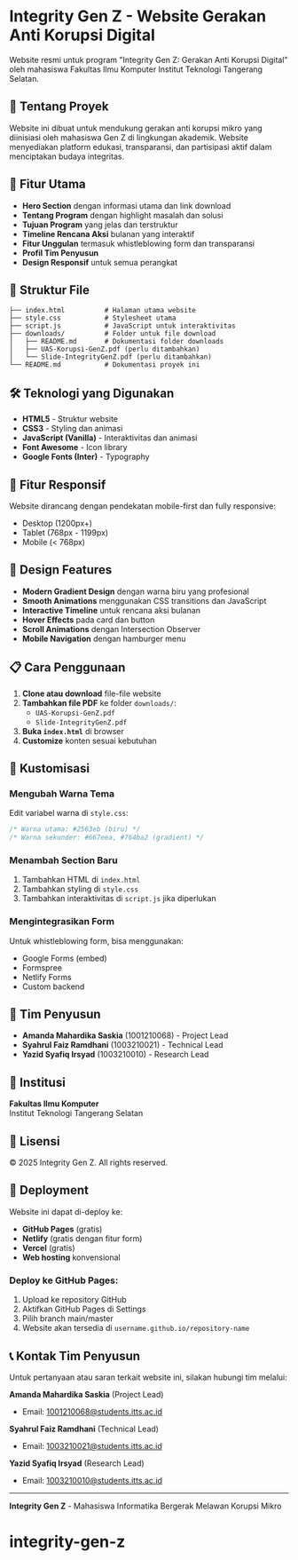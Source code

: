 # Integrity Gen Z - Website Gerakan Anti Korupsi Digital

Website resmi untuk program "Integrity Gen Z: Gerakan Anti Korupsi Digital" oleh mahasiswa Fakultas Ilmu Komputer Institut Teknologi Tangerang Selatan.

## 🎯 Tentang Proyek

Website ini dibuat untuk mendukung gerakan anti korupsi mikro yang diinisiasi oleh mahasiswa Gen Z di lingkungan akademik. Website menyediakan platform edukasi, transparansi, dan partisipasi aktif dalam menciptakan budaya integritas.

## 🚀 Fitur Utama

- **Hero Section** dengan informasi utama dan link download
- **Tentang Program** dengan highlight masalah dan solusi
- **Tujuan Program** yang jelas dan terstruktur
- **Timeline Rencana Aksi** bulanan yang interaktif
- **Fitur Unggulan** termasuk whistleblowing form dan transparansi
- **Profil Tim Penyusun**
- **Design Responsif** untuk semua perangkat

## 📁 Struktur File

```
├── index.html          # Halaman utama website
├── style.css           # Stylesheet utama
├── script.js           # JavaScript untuk interaktivitas
├── downloads/          # Folder untuk file download
│   ├── README.md       # Dokumentasi folder downloads
│   ├── UAS-Korupsi-GenZ.pdf (perlu ditambahkan)
│   └── Slide-IntegrityGenZ.pdf (perlu ditambahkan)
└── README.md           # Dokumentasi proyek ini
```

## 🛠️ Teknologi yang Digunakan

- **HTML5** - Struktur website
- **CSS3** - Styling dan animasi
- **JavaScript (Vanilla)** - Interaktivitas dan animasi
- **Font Awesome** - Icon library
- **Google Fonts (Inter)** - Typography

## 📱 Fitur Responsif

Website dirancang dengan pendekatan mobile-first dan fully responsive:
- Desktop (1200px+)
- Tablet (768px - 1199px)
- Mobile (< 768px)

## 🎨 Design Features

- **Modern Gradient Design** dengan warna biru yang profesional
- **Smooth Animations** menggunakan CSS transitions dan JavaScript
- **Interactive Timeline** untuk rencana aksi bulanan
- **Hover Effects** pada card dan button
- **Scroll Animations** dengan Intersection Observer
- **Mobile Navigation** dengan hamburger menu

## 📋 Cara Penggunaan

1. **Clone atau download** file-file website
2. **Tambahkan file PDF** ke folder `downloads/`:
   - `UAS-Korupsi-GenZ.pdf`
   - `Slide-IntegrityGenZ.pdf`
3. **Buka `index.html`** di browser
4. **Customize** konten sesuai kebutuhan

## 🔧 Kustomisasi

### Mengubah Warna Tema
Edit variabel warna di `style.css`:
```css
/* Warna utama: #2563eb (biru) */
/* Warna sekunder: #667eea, #764ba2 (gradient) */
```

### Menambah Section Baru
1. Tambahkan HTML di `index.html`
2. Tambahkan styling di `style.css`
3. Tambahkan interaktivitas di `script.js` jika diperlukan

### Mengintegrasikan Form
Untuk whistleblowing form, bisa menggunakan:
- Google Forms (embed)
- Formspree
- Netlify Forms
- Custom backend

## 👥 Tim Penyusun

- **Amanda Mahardika Saskia** (1001210068) - Project Lead
- **Syahrul Faiz Ramdhani** (1003210021) - Technical Lead  
- **Yazid Syafiq Irsyad** (1003210010) - Research Lead

## 🏫 Institusi

**Fakultas Ilmu Komputer**  
Institut Teknologi Tangerang Selatan

## 📄 Lisensi

© 2025 Integrity Gen Z. All rights reserved.

## 🚀 Deployment

Website ini dapat di-deploy ke:
- **GitHub Pages** (gratis)
- **Netlify** (gratis dengan fitur form)
- **Vercel** (gratis)
- **Web hosting** konvensional

### Deploy ke GitHub Pages:
1. Upload ke repository GitHub
2. Aktifkan GitHub Pages di Settings
3. Pilih branch main/master
4. Website akan tersedia di `username.github.io/repository-name`

## 📞 Kontak Tim Penyusun

Untuk pertanyaan atau saran terkait website ini, silakan hubungi tim melalui:

**Amanda Mahardika Saskia** (Project Lead)
- Email: 1001210068@students.itts.ac.id

**Syahrul Faiz Ramdhani** (Technical Lead)
- Email: 1003210021@students.itts.ac.id

**Yazid Syafiq Irsyad** (Research Lead)
- Email: 1003210010@students.itts.ac.id

---

**Integrity Gen Z** - Mahasiswa Informatika Bergerak Melawan Korupsi Mikro
# integrity-gen-z
